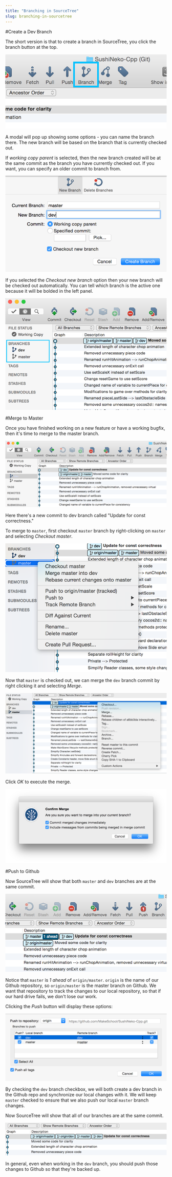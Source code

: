 ```yaml
---
title: "Branching in SourceTree"
slug: branching-in-sourcetree
---
```


#Create a Dev Branch

The short version is that to create a branch in SourceTree, you click the branch button at the top.

![branch button in SourceTree](branchButton.png)

A modal will pop up showing some options - you can name the branch there. The new branch will be based on the branch that is currently checked out.

If *working copy parent* is selected, then the new branch created will be at the same commit as the branch you have currently checked out. If you want, you can specify an older commit to branch from.

![create a new dev branch](devBranch.png)

If you selected the *Checkout new branch* option then your new branch will be checked out automatically. You can tell which branch is the active one because it will be bolded in the left panel.

![dev is bold](devBranchCheckedOut.png)

#Merge to Master

Once you have finished working on a new feature or have a working bugfix, then it's time to merge to the master branch.

![dev branch commit](devBranchCommit.png)

Here there's a new commit to dev branch called "Update for const correctness."

To merge to `master`, first checkout `master` branch by right-clicking on `master` and selecting *Checkout master*.

![checkout master](checkoutMaster.png)

Now that `master` is checked out, we can merge the `dev` branch commit by right clicking it and selecting *Merge*.

![right click the commit](mergeDevCommit.png)

Click *OK* to execute the merge.

![merge popup](mergePopup.png)

#Push to Github

Now SourceTree will show that both `master` and `dev` branches are at the same commit.

![master 1 ahead](masterAhead.png)

Notice that `master` is *1 ahead* of `origin/master`. `origin` is the name of our Github repository, so `origin/master` is the master branch on Github. We want that repository to track the changes to our local repository, so that if our hard drive fails, we don't lose our work.

Clicking the *Push* button will display these options:

![push modal](pushToOrigin.png)

By checking the `dev` branch checkbox, we will both create a dev branch in the Github repo and synchronize our local changes with it. We will keep `master` checked to ensure that we also push our local `master` branch changes.

Now SourceTree will show that all of our branches are at the same commit.

![all branches synchronized](allPushed.png)

In general, even when working in the `dev` branch, you should push those changes to Github so that they're backed up.